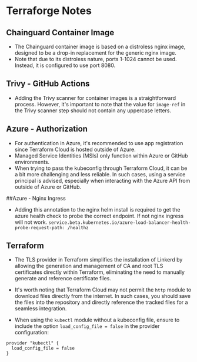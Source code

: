 # Terraforge Notes

## Chainguard Container Image

- The Chainguard container image is based on a distroless nginx image, designed to be a drop-in replacement for the generic nginx image.
- Note that due to its distroless nature, ports 1-1024 cannot be used. Instead, it is configured to use port 8080.

## Trivy - GitHub Actions

- Adding the Trivy scanner for container images is a straightforward process. However, it's important to note that the value for `image-ref` in the Trivy scanner step should not contain any uppercase letters.

## Azure - Authorization

- For authentication in Azure, it's recommended to use app registration since Terraform Cloud is hosted outside of Azure.
- Managed Service Identities (MSIs) only function within Azure or GitHub environments.
- When trying to pass the kubeconfig through Terraform Cloud, it can be a bit more challenging and less reliable. In such cases, using a service principal is advised, especially when interacting with the Azure API from outside of Azure or GitHub.

##Azure - Nginx Ingress

- Adding this annotation to the nginx helm install is required to get the azure health check to probe the correct endpoint. If not nginx ingress will not work.
  ```service.beta.kubernetes.io/azure-load-balancer-health-probe-request-path: /healthz```

## Terraform

- The TLS provider in Terraform simplifies the installation of Linkerd by allowing the generation and management of CA and root TLS certificates directly within Terraform, eliminating the need to manually generate and reference certificate files.

- It's worth noting that Terraform Cloud may not permit the `http` module to download files directly from the internet. In such cases, you should save the files into the repository and directly reference the tracked files for a seamless integration.

- When using the `kubectl` module without a kubeconfig file, ensure to include the option `load_config_file = false` in the provider configuration:

```hcl
provider "kubectl" {
  load_config_file = false
}
